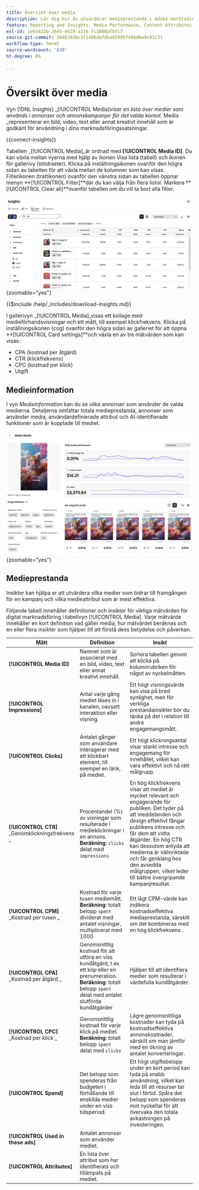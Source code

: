 ```yaml
---
title: Översikt över media
description: Lär dig hur du utvärderar medieprestanda i Adobe GenStudio for Performance Marketing.
feature: Reporting and Insights, Media Performance, Content Attributes
exl-id: 1e93422b-2645-4e29-a216-fc1008afbfc7
source-git-commit: 3448392bc3f1496dafdbed2995f40bdba9c91c31
workflow-type: tm+mt
source-wordcount: '639'
ht-degree: 0%

---
```


# Översikt över media

Vyn [!DNL Insights] _[!UICONTROL Media]_visar en lista över medier som används i annonser och annonskampanjer för det valda kontot._ Media _representerar en bild, video, text eller annat kreativt innehåll som är godkänt för användning i dina marknadsföringssatsningar.

{{connect-insights}}

Tabellen _[!UICONTROL Media]_är ordnad med **[!UICONTROL Media ID]**. Du kan växla mellan vyerna med hjälp av ikonen Visa lista (tabell) och ikonen för gallerivy (stödraster). Klicka på inställningsikonen ovanför den högra sidan av tabellen för att växla mellan de kolumner som kan visas. Filterikonen (trattikonen) ovanför den vänstra sidan av tabellen öppnar menyn **[!UICONTROL Filter]**där du kan välja från flera listor. Markera **[!UICONTROL Clear all]**ovanför tabellen om du vill ta bort alla filter.

![Mediefilter och tabell](/help/assets/insights-media-filter.png){zoomable="yes"}

{{$include /help/_includes/download-insights.md}}

I gallerivyn _[!UICONTROL Media]_visas ett kollage med medieförhandsvisningar och ett mått, till exempel klickfrekvens. Klicka på inställningsikonen (cog) ovanför den högra sidan av galleriet för att öppna **[!UICONTROL Card settings]**och växla en av tre mätvärden som kan visas:

- CPA (kostnad per åtgärd)
- CTR (klickfrekvens)
- CPC (kostnad per klick)
- Utgift

## Medieinformation

I vyn _Medieinformation_ kan du se vilka annonser som använder de valda medierna. Detaljerna omfattar totala medieprestanda, annonser som använder media, användardefinierade attribut och AI-identifierade funktioner som är kopplade till mediet.

![Medieinformation](/help/assets/insights-media-details.png){zoomable="yes"}

## Medieprestanda

Insikter kan hjälpa er att utvärdera vilka medier som bidrar till framgången för en kampanj och vilka medieattribut som är mest effektiva.

Följande tabell innehåller definitioner och insikter för viktiga mätvärden för digital marknadsföring i tabellvyn [!UICONTROL Media]. Varje mätvärde innehåller en kort definition vad gäller media, hur mätvärdet beräknas och en eller flera insikter som hjälper till att förstå dess betydelse och påverkan.

| Mått | Definition | Insikt |
| ---------------------- | ----------------------------- | -------------------------------- |
| **[!UICONTROL Media ID]** | Namnet som är associerat med en bild, video, text eller annat kreativt innehåll. | Sortera tabellen genom att klicka på kolumnrubriken för något av nyckelmåtten. |
| **[!UICONTROL Impressions]** | Antal varje gång mediet läses in i kanalen, oavsett interaktion eller visning. | Ett högt visningsvärde kan visa på bred synlighet, men för verkliga prestandainsikter bör du tänka på det i relation till andra engagemangsmått. |
| **[!UICONTROL Clicks]** | Antalet gånger som användare interagerar med ett klickbart element, till exempel en länk, på mediet. | Ett högt klickningsantal visar starkt intresse och engagemang för innehållet, vilket kan vara effektivt och nå rätt målgrupp. |
| **[!UICONTROL CTR]**<br>_Genomklickningsfrekvens _ | Procentandel (%) av visningar som resulterade i medieklickningar i en annons.<br>**Beräkning**: `clicks` delat med `impressions` | En hög klickfrekvens visar att mediet är mycket relevant och engagerande för publiken. Det tyder på att meddelanden och design effektivt fångar publikens intresse och får dem att vidta åtgärder. En hög CTR kan dessutom antyda att medierna är välinriktade och får genklang hos den avsedda målgruppen, vilket leder till bättre övergripande kampanjresultat. |
| **[!UICONTROL CPM]**<br>_Kostnad per tusen _ | Kostnad för varje tusen mediemått.<br>**Beräkning**: totalt belopp `spent` dividerat med antalet visningar, multiplicerat med 1000 | Ett lågt CPM-värde kan indikera kostnadseffektiva mediaprestanda, särskilt om det kombineras med en hög klickfrekvens. |
| **[!UICONTROL CPA]**<br>_Kostnad per åtgärd _ | Genomsnittlig kostnad för att utföra en viss kundåtgärd, t.ex. ett köp eller en prenumeration.<br>**Beräkning**: totalt belopp `spent` delat med antalet slutförda kundåtgärder | Hjälper till att identifiera medier som resulterar i värdefulla kundåtgärder. |
| **[!UICONTROL CPC]**<br>_Kostnad per klick _ | Genomsnittlig kostnad för varje klick på mediet.<br>**Beräkning**: totalt belopp `spent` delat med `clicks` | Lägre genomsnittliga kostnader kan tyda på kostnadseffektiva annonskostnader, särskilt om man jämför med en ökning av antalet konverteringar. |
| **[!UICONTROL Spend]** | Det belopp som spenderas från budgeten i förhållande till enskilda medier under en viss tidsperiod. | Ett högt utgiftsbelopp under en kort period kan tyda på snabb användning, vilket kan leda till att resurser tar slut i förtid. Spåra det belopp som spenderas mot nyckeltal för att övervaka den totala avkastningen på investeringen. |
| **[!UICONTROL Used in these ads]** | Antalet annonser som använder mediet. | |
| **[!UICONTROL Attributes]** | En lista över attribut som har identifierats och tillämpats på mediet. | |
